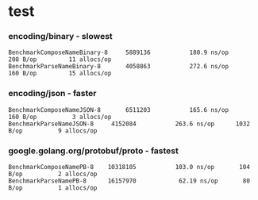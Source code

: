 # test

### encoding/binary - slowest
```
BenchmarkComposeNameBinary-8   	 5889136	       180.9 ns/op	     208 B/op	      11 allocs/op
BenchmarkParseNameBinary-8   	 4058863	       272.6 ns/op	     160 B/op	      15 allocs/op
```

### encoding/json - faster
```
BenchmarkComposeNameJSON-8   	 6511203	       165.6 ns/op	     160 B/op	       3 allocs/op
BenchmarkParseNameJSON-8   	 4152084	       263.6 ns/op	    1032 B/op	       9 allocs/op
```

### google.golang.org/protobuf/proto - fastest
```
BenchmarkComposeNamePB-8   	10318105	       103.0 ns/op	     104 B/op	       2 allocs/op
BenchmarkParseNamePB-8   	16157970	        62.19 ns/op	      80 B/op	       1 allocs/op
```
